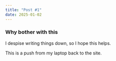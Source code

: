 ```yaml
---
title: "Post #1"
date: 2025-01-02
---
```


### Why bother with this
I despise writing things down, so I hope this helps.

This is a push from my laptop back to the site.
